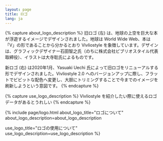 ```yaml
---
layout: page
title: ロゴ
lang: ja
---
```


{% capture about_logo_description %}
旧ロゴ (左) は、地球の上空を巨大な本が浮遊するイメージでデザインされました。地球は World Wide Web、本は「V」の形であることから分かるとおり Vivliostyle を象徴しています。デザインは、グラフィックデザイナー石田智之氏（のちに株式会社ビブリオスタイル代表取締役）、イラストは大寺聡氏によるものです。

新ロゴ (右) は2020年1月、Yasuaki Uechi 氏によって旧ロゴをリニューアルする形でデザインされました。Vivliostyle 2.0 へのバージョンアップに際し、フラットでビビットな配色へ変更し、大胆にトリミングすることで今までのイメージを刷新しようという意図です。
{% endcapture %}


{% capture use_logo_description %}
Vivliostyle を紹介したい際に使えるロゴデータがあるとうれしい
{% endcapture %}


{% include page/logo.html
  about_logo_title="ロゴについて"
  about_logo_description=about_logo_description

  use_logo_title="ロゴの使用について"
  use_logo_description=use_logo_description
%}
